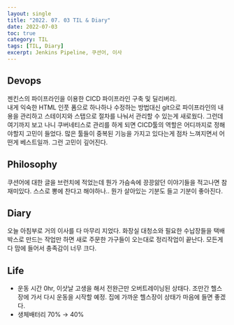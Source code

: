 ```yaml
---
layout: single
title: "2022. 07. 03 TIL & Diary"
date: 2022-07-03
toc: true
category: TIL
tags: [TIL, Diary]
excerpt: Jenkins Pipeline, 쿠션어, 이사
---
```

## Devops  
젠킨스의 파이프라인을 이용한 CICD 파이프라인 구축 및 딜리버리.   
내게 익숙한 HTML 인풋 폼으로 하나하나 수정하는 방법대신 git으로 파이프라인의 내용을 관리하고 스테이지와 스탭으로 절차를 나눠서 관리할 수 있는게 새로웠다. 그런데 여기까지 보고 나니 쿠버네티스로 관리를 하게 되면 CICD툴의 역할은 어디까지로 정해야할지 고민이 들었다. 많은 툴들이 중복된 기능을 가지고 있다는게 점차 느껴지면서 어떤게 베스트일까. 그런 고민이 깊어진다.

## Philosophy  
쿠션어에 대한 글을 브런치에 적었는데 뭔가 가슴속에 끙끙앓던 이야기들을 적고나면 참 재미있다. 스스로 뽕에 찬다고 해야하나.. 뭔가 살아있는 기분도 들고 기분이 좋아진다.

## Diary  
오늘 아침부로 거의 이사를 다 마무리 지었다. 화장실 대청소와 필요한 수납장들을 택배 박스로 만드는 작업만 하면 새로 주문한 가구들이 오는대로 정리작업이 끝난다. 모든게 다 맘에 들어서 충족감이 너무 크다.

## Life  
* 운동 시간 0hr, 이삿날 고생을 해서 전완근만 오버트레이닝된 상태다. 조만간 헬스장에 가서 다시 운동을 시작할 예정. 집에 가까운 헬스장이 상태가 마음에 들면 좋겠다.
* 생체배터리 70% → 40%
  